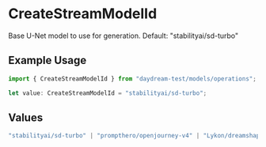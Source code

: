 # CreateStreamModelId

Base U-Net model to use for generation. Default: "stabilityai/sd-turbo"

## Example Usage

```typescript
import { CreateStreamModelId } from "daydream-test/models/operations";

let value: CreateStreamModelId = "stabilityai/sd-turbo";
```

## Values

```typescript
"stabilityai/sd-turbo" | "prompthero/openjourney-v4" | "Lykon/dreamshaper-8" | "stabilityai/sdxl-turbo"
```